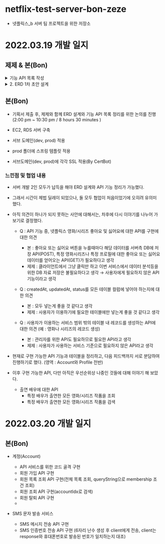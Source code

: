 # netflix-test-server-bon-zeze
+ 넷플릭스_b 서버 팀 프로젝트을 위한 저장소




# 2022.03.19 개발 일지


## 제제 & 본(Bon)

<details>
<summary>기능 API 목록 작성 </summary>
<div markdown="1">
  

기능 API 목록
- [ ] 계정(Account)
    - 생성 (1)
        - [x] 회원가입
        - [ ] 이메일 인증
        - [ ] 결제수단 등록
    - 변경 (4)
        - [ ] 이메일
        - [ ] 비밀번호
        - [ ] 휴대폰번호
        - [ ] 멤버쉽 (결제API구현 이후 생각)
    - [ ] 탈퇴
    - [ ] 조회
    - 로그인
        - [ ] 일반 로그인
        - 소셜 로그인
            - [ ] 네이버
            - [ ] 카카오톡
            - [ ] 구글
            - [ ] 페이스북
    - [ ] 로그아웃
    - 비밀번호 찾기 (2)
        - [ ] 문자 보내기
        - [ ] SMS 인증


- 프로필(Profile)
    - [ ] 생성(1계정당 5개 가능)
    - 변경
        - [ ] 언어
        - [ ] 이름
        - [ ] 자동재생설정
        - [ ] 사진선택
    - [ ] 삭제
    - [ ] 목록 조회
    - [ ] 조회 

---

- 영화
    - 목록 조회
        - [ ] TOP 10 순위 영상들
        - [ ] 찜한 콘텐츠 보여주기
        - [ ] 인기 콘텐츠 보여주기
        - [ ] 최신 등록 콘텐츠
        - [ ] 시청중인 콘텐츠
        - [ ] 장르별 콘텐츠
    - [ ] 상세 정보 조회
    - [ ] 조회

- 시리즈
    - 목록 조회
        - [ ] TOP 10 순위 영상들
        - [ ] 찜한 콘텐츠 보여주기
        - [ ] 인기 콘텐츠 보여주기
        - [ ] 최신 등록 콘텐츠
        - [ ] 시청중인 콘텐츠
        - [ ] 장르별 콘텐츠
    - [ ] 상세 정보 조회
    - [ ] 조회


</div>
</details>

<details>
<summary>2. ERD 1차 초안 설계</summary>
<div markdown="1">

![vvzvzv](https://user-images.githubusercontent.com/34790699/159122534-d40937c3-096f-4635-a5ac-2782a6accb06.png)

</div>
</details>

## 본(Bon)


- 기획서 제출 후, 제제와 함께 ERD 설계와 기능 API 목록 정리를 위한 논의를 진행
(2:00 pm ~ 10:30 pm  / 8 hours 30 minutes )

- EC2, RDS 서버 구축
- 서브 도메인(dev, prod) 적용
- prod 폴더에 스프링 템플릿 적용
- 서브도메인(dev, prod)에 각각 SSL 적용(By CertBot)

### 느낀점 및 협업 내용

- 서버 개발 2인 모두가 납득을 해야 ERD 설계와 API 기능 정리가 가능했다.
- 그래서 시간이 제법 딜레이 되었으나, 둘 모두 협업이 처음이었기에 오히려 유의미했다.
- 아직 의견이 하나가 되지 못하는 사안에 대해서는, 차후에 다시 이야기를 나누어 가보기로 결정했다.
    
    
    - Q : API 기능 중, 넷플릭스 영화/시리즈 좋아요 및 싫어요에 대한 API를 구현에 대한 의견
        - 본 : 좋아요 또는 싫어요 버튼을 누를때마다 해당 데이터를 서버측 DB에 저장 API(POST),
               특정 영화시리즈나 특정 프로필에 대한 좋아요 또는 싫어요 데이터를 얻어오는  API(GET)가 필요하다고 생각
        - 제제 : 클라이언트에서 그냥 클릭만 하고 이번 서비스에서 데이터 분석등을 위한 DB 자료 저장은 불필요하다고 생각 → 사용자에게 필요하지 않은 API 기능이라고 생각
        
    - Q : createdAt, updatedAt, status를 모든 테이블 컬럼에 넣어야 하는지에 대한 의견
        - 본 : 모두 넣는게 좋을 것 같다고 생각
        - 제제 : 사용자가 이용하기에 필요한 테이블에만 넣는게 좋을 것 같다고 생각
    - Q : 사용자가 이용하는 서비스 범위 밖의 테이블 내 레코드를 생성하는 API에 대한 의견 (예 : 영화나 시리즈의 레코드 생성)
        - 본 : 관리자를 위한 API도 필요하므로 필요한 API라고 생각
        - 제제 : 사용자가 사용하는 서비스 기준으로 필요하지 않은 API라고 생각
- 현재로 구현 가능한 API 기능과 테이블을 정리하고, 다음 피드백까지 서로 분담하여 진행하기로 했다. (영역 : Account와 Profile 전반)
- 이후 구현 가능한 API, 다만 아직은 우선순위상 나중인 것들에 대해 이야기 해 보았다.
    - 출연 배우에 대한 API 
      - 특정 배우가 출연한 모든 영화/시리즈 작품을 조회
      - 특정 배우가 출연한 모든 영화/시리즈 작품을 검색

# 2022.03.20 개발 일지

## 본(Bon)
+ 계정(Account)
  + API 서비스를 위한 코드 골격 구현
  + 회원 가입 API 구현
  + 회원 목록 조회 API 구현(전체 목록 조회, queryString으로 membership 조건 조회)
  + 회원 조회 API 구현(accountIdx로 검색)
  + 회원 탈퇴 API 구현
  + 

+ SMS 문자 발송 서비스
  + SMS 메시지 전송 API 구현
  + SMS 인증번호 전송 API 구현 (6자리 난수 생성 후 client에게 전송, client는 response와 휴대폰번호로 발송된 번호가 일치하는지 대조)
